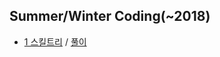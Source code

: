 ## Summer/Winter Coding(~2018)

- <a href="https://programmers.co.kr/learn/courses/30/lessons/49993">1 스킬트리</a> / <a href="">풀이</a>
